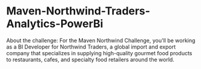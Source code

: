# Maven-Northwind-Traders-Analytics-PowerBi
About the challenge: For the Maven Northwind Challenge, you'll be working as a BI Developer for Northwind Traders, a global import and export company that specializes in supplying high-quality gourmet food products to restaurants, cafes, and specialty food retailers around the world.
